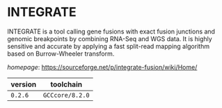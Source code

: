 # INTEGRATE

INTEGRATE is a tool calling gene fusions with exact fusion junctions and genomic breakpoints  by combining RNA-Seq and WGS data. It is highly sensitive and accurate by applying a fast split-read  mapping algorithm based on Burrow-Wheeler transform.

*homepage*: <https://sourceforge.net/p/integrate-fusion/wiki/Home/>

version | toolchain
--------|----------
``0.2.6`` | ``GCCcore/8.2.0``
